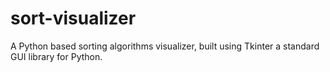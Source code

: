 # sort-visualizer

A Python based sorting algorithms visualizer, built using Tkinter a standard GUI library for Python.
